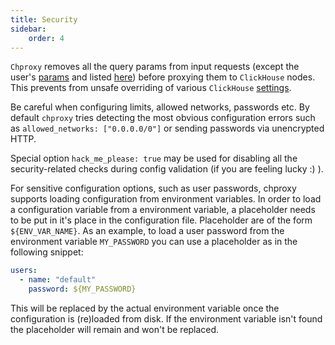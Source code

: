```yaml
---
title: Security
sidebar:
    order: 4
---
```


`Chproxy` removes all the query params from input requests (except the user's [params](https://github.com/ContentSquare/chproxy/blob/master/config#param_groups_config) and listed [here](https://github.com/ContentSquare/chproxy/blob/master/scope.go#L360))
before proxying them to `ClickHouse` nodes. This prevents from unsafe overriding
of various `ClickHouse` [settings](https://clickhouse.com/docs/en/interfaces/http/).

Be careful when configuring limits, allowed networks, passwords etc.
By default `chproxy` tries detecting the most obvious configuration errors such as `allowed_networks: ["0.0.0.0/0"]` or sending passwords via unencrypted HTTP.

Special option `hack_me_please: true` may be used for disabling all the security-related checks during config validation (if you are feeling lucky :) ).

For sensitive configuration options, such as user passwords, chproxy supports loading configuration from environment variables. In order to load a configuration variable from a environment variable, a placeholder needs to be put in it's place
in the configuration file. Placeholder are of the form `${ENV_VAR_NAME}`. As an example, to load a user password from the environment variable `MY_PASSWORD` you can use a placeholder as in the following snippet:

```yaml
users:
  - name: "default"
    password: ${MY_PASSWORD}
```

This will be replaced by the actual environment variable once the configuration is (re)loaded from disk. If the environment variable isn't found the placeholder will remain and won't be replaced.
